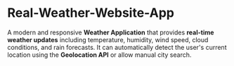 # Real-Weather-Website-App
A modern and responsive **Weather Application** that provides **real-time weather updates** including temperature, humidity, wind speed, cloud conditions, and rain forecasts.   It can automatically detect the user's current location using the **Geolocation API** or allow manual city search.  
